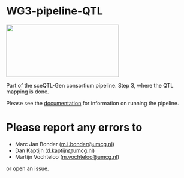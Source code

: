 # WG3-pipeline-QTL
<img src="https://user-images.githubusercontent.com/44268007/89252548-35b96f80-d659-11ea-97e9-4b4176df5f08.png" width="300" height="140" />

Part of the sceQTL-Gen consortium pipeline. Step 3, where the QTL mapping is done.

Please see the [documentation](https://wg-pipeline-docs.readthedocs.io/en/latest/WG3-pipeline-QTL/index.html) for information on running the pipeline.

# Please report any errors to

-   Marc Jan Bonder ([m.j.bonder\@umcg.nl](mailto:m.j.bonder@umcg.nl))
-   Dan Kaptijn ([d.kaptijn\@umcg.nl](mailto:d.kaptijn@umcg.nl))
-   Martijn Vochteloo ([m.vochteloo\@umcg.nl](mailto:m.vochteloo@umcg.nl))

or open an issue.